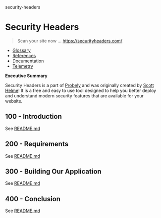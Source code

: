 security-headers
# Security Headers

> Scan your site now ... https://securityheaders.com/

- [Glossary](./GLOSSARY.md)
- [References](./REFERENCES.md)
- [Documentation](./DOCUMENTATION.md)
- [Telemetry](./TELEMETRY.md)

**Executive Summary**

Security Headers is a part of [Probely](https://probely.com/) and was originally created by [Scott Helme](https://scotthelme.co.uk/)! It is a free and easy to use tool designed to help you better deploy and understand modern security features that are available for your website.

## 100 - Introduction

See [README.md](./100/README.md)

## 200 - Requirements

See [README.md](./200/README.md)

## 300 - Building Our Application

See [README.md](./300/README.md)

## 400 - Conclusion

See [README.md](./400/README.md)
